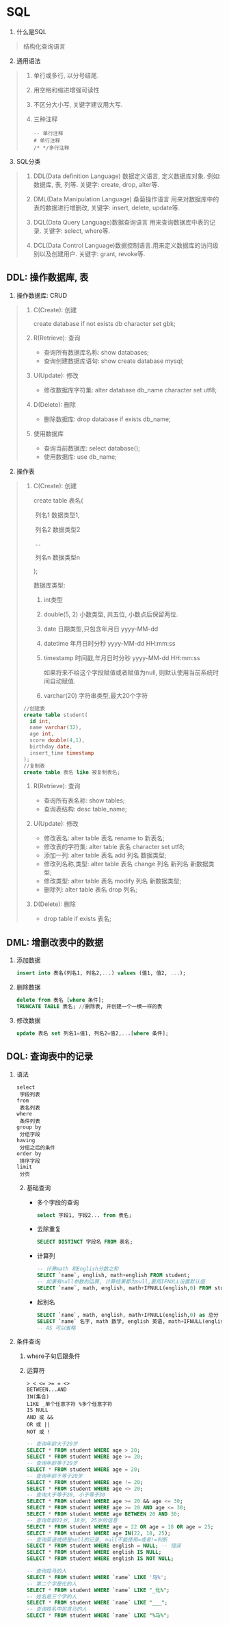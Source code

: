 # SQL

1. 什么是SQL

> 结构化查询语言

2. 通用语法

> 1. 单行或多行, 以分号结尾.
>
> 2. 用空格和缩进增强可读性
>
> 3. 不区分大小写, 关键字建议用大写.
>
> 4. 三种注释
>
>    ```
>    -- 单行注释
>    # 单行注释
>    /* */多行注释
>    ```

3. SQL分类

> 1. DDL(Data definition Language) 数据定义语言, 定义数据库对象. 例如: 数据库, 表, 列等. 关键字: create,  drop, alter等.
>
> 2. DML(Data Manipulation Language) 桑菊操作语言 用来对数据库中的表的数据进行增删改, 关键字: insert, delete, update等.
>
> 3. DQL(Data Query Language)数据查询语言 用来查询数据库中表的记录. 关键字: select, where等.
>
> 4. DCL(Data Control Language)数据控制语言.用来定义数据库的访问级别以及创建用户. 关键字: grant, revoke等.

## DDL: 操作数据库, 表

1. 操作数据库: CRUD

> 1. C(Create): 创建
>
>    create database if not exists db character set gbk;
>
> 2. R(Retrieve): 查询
>
>    * 查询所有数据库名称: show databases;
>    * 查询创建数据库语句: show create database mysql;
>
> 3. U(Update): 修改
>
>    * 修改数据库字符集: alter database db_name character set utf8;
>
> 4. D(Delete): 删除
>
>    * 删除数据库: drop database if exists db_name;
>
> 5. 使用数据库
>
>    * 查询当前数据库: select database();
>    * 使用数据库: use db_name;

2. 操作表

> 1. C(Create): 创建
>
>    create table 表名(
>
>    ​	列名1 数据类型1,
>
>    ​	列名2 数据类型2
>
>    ​	...
>
>    ​	列名n 数据类型n
>
>    );
>
>    数据库类型:
>
>     1. int类型
>
>     2. double(5, 2) 小数类型, 共五位, 小数点后保留两位.
>
>     3. date 日期类型,只包含年月日 yyyy-MM-dd
>
>     4. datetime 年月日时分秒 yyyy-MM-dd HH:mm:ss
>
>     5. timestamp 时间戳,年月日时分秒 yyyy-MM-dd HH:mm:ss
>
>        如果将来不给这个字段赋值或者赋值为null, 则默认使用当前系统时间自动赋值.
>
>    	6. varchar(20) 字符串类型,最大20个字符
>
> ```sql
> //创建表
> create table student(
> 	id int,
> 	name varchar(32),
> 	age int,
> 	score double(4,1),
> 	birthday date,
> 	insert_time timestamp
> );
> //复制表
> create table 表名 like 被复制表名;
> ```
>
> 1. R(Retrieve): 查询
>
>    * 查询所有表名称: show tables;
>    * 查询表结构: desc table_name;
> 2. U(Update): 修改
>
>    * 修改表名:             alter table 表名 rename to 新表名;
>    * 修改表的字符集:  alter table 表名 character set utf8;
>    * 添加一列:             alter table 表名 add 列名 数据类型;
>    * 修改列名称,类型: alter table 表名 change 列名 新列名 新数据类型;
>    * 修改类型:             alter table 表名 modify 列名 新数据类型;
>    * 删除列:                 alter table 表名 drop 列名;
> 3. D(Delete): 删除
>
>    * drop table if exists 表名;

## DML: 增删改表中的数据

1. 添加数据

   ```sql
   insert into 表名(列名1, 列名2,...) values (值1, 值2, ...);
   ```

2. 删除数据

   ```sql
   delete from 表名 [where 条件];
   TRUNCATE TABLE 表名; //删除表, 并创建一个一模一样的表
   ```

3. 修改数据

   ```sql
   update 表名 set 列名1=值1, 列名2=值2,...[where 条件];
   ```

## DQL: 查询表中的记录

1. 语法

   ```
   select 
   	字段列表
   from
   	表名列表
   where
   	条件列表
   group by
   	分组字段
   having
   	分组之后的条件
   order by
   	排序字段
   limit
   	分页
   ```

   2. 基础查询

      * 多个字段的查询

        ```sql
        select 字段1, 字段2... from 表名;
        ```

      * 去除重复

        ```sql
        SELECT DISTINCT 字段名 FROM 表名;
        ```

      * 计算列

        ```sql
        -- 计算math 和English分数之和
        SELECT `name`, english, math+english FROM student;
        -- 如果有null参数的运算, 计算结果都为null,要用IFNULL设置默认值
        SELECT `name`, math, english, math+IFNULL(english,0) FROM student;
        ```

      * 起别名

        ```sql
        SELECT `name`, math, english, math+IFNULL(english,0) as 总分 FROM student;
        SELECT `name` 名字, math 数学, english 英语, math+IFNULL(english,0) 总分 FROM student;
        -- AS 可以省略
        ```

3. 条件查询

   1. where子句后跟条件

   2. 运算符

      ```
      > < <= >= = <>
      BETWEEN...AND
      IN(集合)
      LIKE _单个任意字符 %多个任意字符
      IS NULL
      AND 或 &&
      OR 或 ||
      NOT 或 !
      ```

      ```sql
      -- 查询年龄大于20岁
      SELECT * FROM student WHERE age > 20;
      SELECT * FROM student WHERE age >= 20;
      -- 查询年龄等于20岁
      SELECT * FROM student WHERE age = 20;
      -- 查询年龄不等于20岁
      SELECT * FROM student WHERE age != 20;
      SELECT * FROM student WHERE age <> 20;
      -- 查询大于等于20, 小于等于30
      SELECT * FROM student WHERE age >= 20 && age <= 30;
      SELECT * FROM student WHERE age >= 20 AND age <= 30;
      SELECT * FROM student WHERE age BETWEEN 20 AND 30;
      -- 查询年龄22岁, 18岁, 25岁的信息
      SELECT * FROM student WHERE age = 22 OR age = 18 OR age = 25;
      SELECT * FROM student WHERE age IN(22, 18, 25);
      -- 查询英语成绩是null的记录, null不能使用=或者!=判断
      SELECT * FROM student WHERE english = NULL; -- 错误
      SELECT * FROM student WHERE english IS NULL;
      SELECT * FROM student WHERE english IS NOT NULL;
      
      -- 查询姓马的人
      SELECT * FROM student WHERE `name` LIKE '马%';
      -- 第二个字是化的人
      SELECT * FROM student WHERE `name` LIKE "_化%";
      -- 姓名是三个字的人
      SELECT * FROM student WHERE `name` LIKE "___";
      -- 查询姓名中包含马的人
      SELECT * FROM student WHERE `name` LIKE "%马%";
      ```

      
